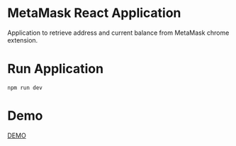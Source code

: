 # MetaMask React Application
Application to retrieve address and current balance from MetaMask chrome extension.

# Run Application
```
npm run dev
```

# Demo
[DEMO](https://keeeparis.github.io/portfolio-4)